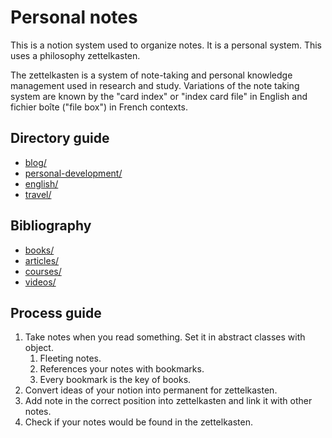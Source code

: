 # Personal notes

This is a notion system used to organize notes. It is a personal system. This uses a philosophy zettelkasten.

The zettelkasten is a system of note-taking and personal knowledge management used in research and study. Variations of the note taking system are known by the "card index" or "index card file" in English and fichier boîte ("file box") in French contexts.
## Directory guide

- [blog/](zettelkasten/blog/blog.md)
- [personal-development/](zettelkasten/personal-development/personal-development.md)
- [english/](zettelkasten/english/english.md)
- [travel/](zettelkasten/travel/travel.md)

## Bibliography
- [books/](bibliography/books/library.md)
- [articles/](bibliography/articles/articles.md)
- [courses/](bibliography/courses/courses.md)
- [videos/](bibliography/videos/videos.md)

## Process guide

1. Take notes when you read something. Set it in abstract classes with object.
   1. Fleeting notes.
   2. References your notes with bookmarks.
   3. Every bookmark is the key of books.
2. Convert ideas of your notion into permanent for zettelkasten.
3. Add note in the correct position into zettelkasten and link it with other notes.
4. Check if your notes would be found in the zettelkasten.